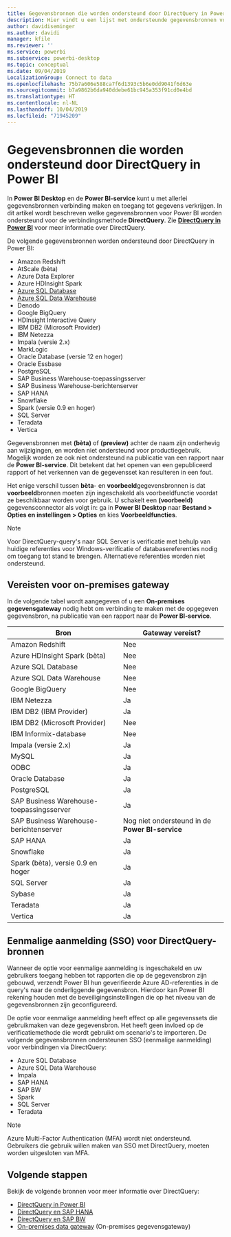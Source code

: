 ```yaml
---
title: Gegevensbronnen die worden ondersteund door DirectQuery in Power BI
description: Hier vindt u een lijst met ondersteunde gegevensbronnen voor DirectQuery.
author: davidiseminger
ms.author: davidi
manager: kfile
ms.reviewer: ''
ms.service: powerbi
ms.subservice: powerbi-desktop
ms.topic: conceptual
ms.date: 09/04/2019
LocalizationGroup: Connect to data
ms.openlocfilehash: 75b7a606e588ca7f6d1393c5b6e0dd9041f6d63e
ms.sourcegitcommit: b7a9862b6da940ddebe61bc945a353f91cd0e4bd
ms.translationtype: HT
ms.contentlocale: nl-NL
ms.lasthandoff: 10/04/2019
ms.locfileid: "71945209"
---
```

# <a name="data-sources-supported-by-directquery-in-power-bi"></a>Gegevensbronnen die worden ondersteund door DirectQuery in Power BI

In **Power BI Desktop** en de **Power BI-service** kunt u met allerlei gegevensbronnen verbinding maken en toegang tot gegevens verkrijgen. In dit artikel wordt beschreven welke gegevensbronnen voor Power BI worden ondersteund voor de verbindingsmethode **DirectQuery**. Zie [**DirectQuery in Power BI**](desktop-directquery-about.md) voor meer informatie over DirectQuery.

De volgende gegevensbronnen worden ondersteund door DirectQuery in Power BI:

* Amazon Redshift
* AtScale (bèta)
* Azure Data Explorer
* Azure HDInsight Spark
* [Azure SQL Database](service-azure-sql-database-with-direct-connect.md)
* [Azure SQL Data Warehouse](service-azure-sql-data-warehouse-with-direct-connect.md)
* Denodo
* Google BigQuery
* HDInsight Interactive Query
* IBM DB2 (Microsoft Provider)
* IBM Netezza
* Impala (versie 2.x)
* MarkLogic
* Oracle Database (versie 12 en hoger)
* Oracle Essbase
* PostgreSQL
* SAP Business Warehouse-toepassingsserver
* SAP Business Warehouse-berichtenserver
* SAP HANA
* Snowflake
* Spark (versie 0.9 en hoger)
* SQL Server
* Teradata
* Vertica

Gegevensbronnen met **(bèta)** of **(preview)** achter de naam zijn onderhevig aan wijzigingen, en worden niet ondersteund voor productiegebruik. Mogelijk worden ze ook niet ondersteund na publicatie van een rapport naar de **Power BI-service**. Dit betekent dat het openen van een gepubliceerd rapport of het verkennen van de gegevensset kan resulteren in een fout.

Het enige verschil tussen **bèta**- en **voorbeeld**gegevensbronnen is dat **voorbeeld**bronnen moeten zijn ingeschakeld als voorbeeldfunctie voordat ze beschikbaar worden voor gebruik. U schakelt een **(voorbeeld)** gegevensconnector als volgt in: ga in **Power BI Desktop** naar **Bestand > Opties en instellingen > Opties** en kies **Voorbeeldfuncties**.

> [!NOTE]
> Voor DirectQuery-query's naar SQL Server is verificatie met behulp van huidige referenties voor Windows-verificatie of databasereferenties nodig om toegang tot stand te brengen. Alternatieve referenties worden niet ondersteund.
>

## <a name="on-premises-gateway-requirements"></a>Vereisten voor on-premises gateway
In de volgende tabel wordt aangegeven of u een **On-premises gegevensgateway** nodig hebt om verbinding te maken met de opgegeven gegevensbron, na publicatie van een rapport naar de **Power BI-service**.

| Bron | Gateway vereist? |
| --- | --- |
| Amazon Redshift |Nee |
| Azure HDInsight Spark (bèta) |Nee |
| Azure SQL Database |Nee |
| Azure SQL Data Warehouse |Nee |
| Google BigQuery |Nee |
| IBM Netezza |Ja |
| IBM DB2 (IBM Provider) |Ja |
| IBM DB2 (Microsoft Provider) |Nee |
| IBM Informix-database |Nee |
| Impala (versie 2.x) |Ja |
| MySQL |Ja |
| ODBC |Ja |
| Oracle Database |Ja |
| PostgreSQL |Ja |
| SAP Business Warehouse-toepassingsserver |Ja |
| SAP Business Warehouse-berichtenserver |Nog niet ondersteund in de **Power BI-service** |
| SAP HANA |Ja |
| Snowflake |Ja |
| Spark (bèta), versie 0.9 en hoger |Ja |
| SQL Server |Ja |
| Sybase |Ja |
| Teradata |Ja |
| Vertica |Ja |


## <a name="single-sign-on-sso-for-directquery-sources"></a>Eenmalige aanmelding (SSO) voor DirectQuery-bronnen

Wanneer de optie voor eenmalige aanmelding is ingeschakeld en uw gebruikers toegang hebben tot rapporten die op de gegevensbron zijn gebouwd, verzendt Power BI hun geverifieerde Azure AD-referenties in de query's naar de onderliggende gegevensbron. Hierdoor kan Power BI rekening houden met de beveiligingsinstellingen die op het niveau van de gegevensbronnen zijn geconfigureerd.

De optie voor eenmalige aanmelding heeft effect op alle gegevenssets die gebruikmaken van deze gegevensbron. Het heeft geen invloed op de verificatiemethode die wordt gebruikt om scenario's te importeren. De volgende gegevensbronnen ondersteunen SSO (eenmalige aanmelding) voor verbindingen via DirectQuery:

- Azure SQL Database
- Azure SQL Data Warehouse
- Impala
- SAP HANA
- SAP BW
- Spark
- SQL Server
- Teradata

> [!Note]
> Azure Multi-Factor Authentication (MFA) wordt niet ondersteund. Gebruikers die gebruik willen maken van SSO met DirectQuery, moeten worden uitgesloten van MFA.

## <a name="next-steps"></a>Volgende stappen
Bekijk de volgende bronnen voor meer informatie over DirectQuery:

* [DirectQuery in Power BI](desktop-directquery-about.md)
* [DirectQuery en SAP HANA](desktop-directquery-sap-hana.md)
* [DirectQuery en SAP BW](desktop-directquery-sap-bw.md)
* [On-premises data gateway](service-gateway-onprem.md) (On-premises gegevensgateway)


